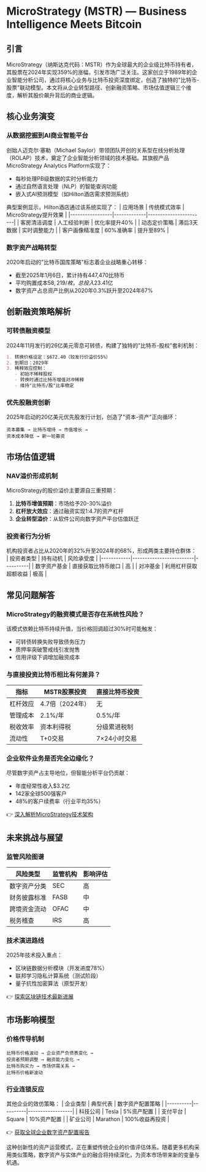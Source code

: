# MicroStrategy (MSTR) — Business Intelligence Meets Bitcoin

## 引言

MicroStrategy（纳斯达克代码：MSTR）作为全球最大的企业级比特币持有者，其股票在2024年实现359%的涨幅，引发市场广泛关注。这家创立于1989年的企业智能分析公司，通过将核心业务与比特币投资深度绑定，创造了独特的"比特币-股票"联动模型。本文将从企业转型路径、创新融资策略、市场估值逻辑三个维度，解析其股价飙升背后的商业逻辑。

## 核心业务演变

### 从数据挖掘到AI商业智能平台
创始人迈克尔·塞勒（Michael Saylor）带领团队开创的关系型在线分析处理（ROLAP）技术，奠定了企业智能分析领域的技术基础。其旗舰产品MicroStrategy Analytics Platform实现了：
- 每秒处理PB级数据的实时分析能力
- 通过自然语言处理（NLP）的智能查询功能
- 嵌入式AI预测模型（如Hilton酒店需求预测系统）

典型案例显示，Hilton酒店通过该系统实现了：
| 应用场景        | 传统模式效率 | MicroStrategy提升效果 |
|-----------------|-------------|-----------------------|
| 客房清洁调度     | 人工经验判断 | 优化率提升40%         |
| 动态定价策略     | 滞后3天数据  | 实时调整能力          |
| 客户画像精准度   | 60%准确率    | 提升至89%             |

### 数字资产战略转型
2020年启动的"比特币国库策略"标志着企业战略重心转移：
- 截至2025年1月6日，累计持有447,470比特币
- 平均购置成本$58,219/枚，总投入$23.41亿
- 数字资产占总资产比例从2020年0.3%跃升至2024年67%

## 创新融资策略解析

### 可转债融资模型
2024年11月发行的26亿美元零息可转债，构建了独特的"比特币-股权"套利机制：
```markdown
1. 转换价格设定：$672.40（较发行价溢价55%）
2. 到期日：2029年
3. 稀释效应控制：
   - 初始不稀释股权
   - 转换时通过比特币增值对冲稀释
   - 维持"比特币/股"比率稳定
```

### 优先股融资创新
2025年启动的20亿美元优先股发行计划，创造了"资本-资产"正向循环：
```
资本募集 → 比特币增持 → 市值增长 → 
资本成本降低 → 新一轮募资
```

## 市场估值逻辑

### NAV溢价形成机制
MicroStrategy的股价溢价主要源自三重预期：
1. **比特币增值预期**：市场给予20-30%溢价
2. **杠杆放大效应**：通过融资实现1:4.7的资产杠杆
3. **企业转型溢价**：从软件公司向数字资产平台估值跃迁

### 投资者行为分析
机构投资者占比从2020年的32%升至2024年的68%，形成两类主要持仓群体：
| 投资者类型   | 持有动机                  | 风险承受度 |
|------------|-------------------------|----------|
| 数字资产基金 | 直接获取比特币敞口        | 高       |
| 对冲基金    | 利用杠杆获取超额收益      | 极高     |

## 常见问题解答

### MicroStrategy的融资模式是否存在系统性风险？
该模式依赖比特币持续升值，当价格回调超过30%时可能触发：
- 可转债转换失败导致债务压力
- 质押率突破警戒线引发抛售
- 信用评级下调增加融资成本

### 与直接投资比特币相比有何差异？
| 指标        | MSTR股票投资       | 直接比特币投资     |
|------------|------------------|------------------|
| 杠杆效应     | 4.7倍（2024年）  | 无               |
| 管理成本     | 2.1%/年          | 0.5%/年          |
| 税收效率     | 资本利得税        | 分级累进税制      |
| 流动性       | T+0交易          | 7×24小时交易     |

### 企业软件业务是否完全边缘化？
尽管数字资产占主导地位，但智能分析平台仍贡献：
- 年度经常性收入$3.2亿
- 142家全球500强客户
- 48%的客户续费率（行业平均35%）

👉 [深入解析MicroStrategy技术架构](https://bit.ly/okx_welcome)

## 未来挑战与展望

### 监管风险图谱
| 风险类型       | 监管机构       | 影响评估 |
|---------------|--------------|----------|
| 数字资产分类  | SEC          | 高       |
| 财务披露标准  | FASB         | 中       |
| 跨境资金流动  | OFAC         | 中       |
| 税务稽查      | IRS          | 高       |

### 技术演进路线
2025年技术投入重点：
- 区块链数据分析模块（开发进度78%）
- 联邦学习隐私计算系统（测试阶段）
- 量子抗性加密算法（原型开发）

👉 [探索区块链技术最新进展](https://bit.ly/okx_welcome)

## 市场影响模型

### 价格传导机制
```
比特币价格波动 → 企业资产负债表变化 → 
投资者预期调整 → 融资能力变化 → 
比特币购买力 → 市场供需关系 → 
比特币价格新波动
```

### 行业连锁反应
其他企业的效仿策略：
| 企业类型   | 典型代表   | 数字资产配置策略 |
|----------|----------|------------------|
| 科技公司  | Tesla    | 5%资产配置        |
| 支付平台  | Square   | 10%资产配置       |
| 矿业公司  | Marathon | 100%收益再投资    |

👉 [获取全球企业数字资产配置报告](https://bit.ly/okx_welcome)

这种创新性的资产运营模式，正在重塑传统企业的价值评估体系。随着更多机构采用类似策略，数字资产与实体产业的融合将持续深化，为资本市场带来新的变量与机遇。